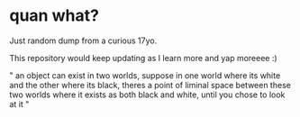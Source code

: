 # quan what?
Just random dump from a curious 17yo. 

This repository would keep updating as I learn more and yap moreeee :)


" an object can exist in two worlds, suppose in one world where its white and the other where its black, theres a point of liminal space between these two worlds where it exists as both black and white, until you chose to look at it " 
